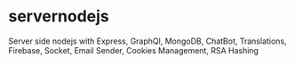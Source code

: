 # servernodejs

Server side nodejs with Express, GraphQl, MongoDB, ChatBot, Translations, Firebase, Socket, Email Sender, Cookies Management, RSA Hashing
